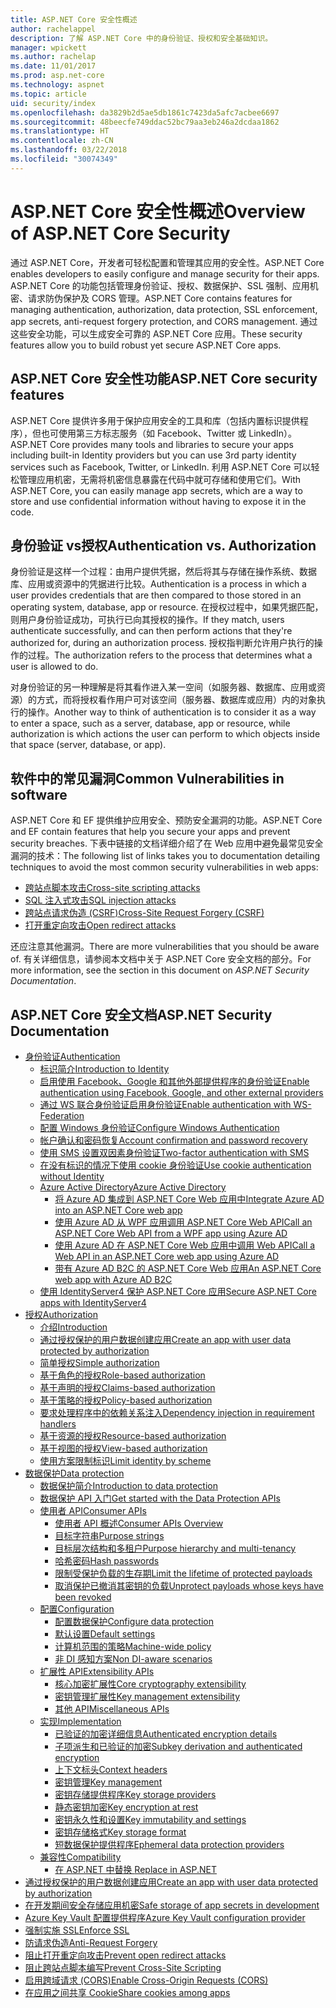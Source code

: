 ```yaml
---
title: ASP.NET Core 安全性概述
author: rachelappel
description: 了解 ASP.NET Core 中的身份验证、授权和安全基础知识。
manager: wpickett
ms.author: rachelap
ms.date: 11/01/2017
ms.prod: asp.net-core
ms.technology: aspnet
ms.topic: article
uid: security/index
ms.openlocfilehash: da3829b2d5ae5db1861c7423da5afc7acbee6697
ms.sourcegitcommit: 48beecfe749ddac52bc79aa3eb246a2dcdaa1862
ms.translationtype: HT
ms.contentlocale: zh-CN
ms.lasthandoff: 03/22/2018
ms.locfileid: "30074349"
---
```

# <a name="overview-of-aspnet-core-security"></a><span data-ttu-id="76198-103">ASP.NET Core 安全性概述</span><span class="sxs-lookup"><span data-stu-id="76198-103">Overview of ASP.NET Core Security</span></span>

<span data-ttu-id="76198-104">通过 ASP.NET Core，开发者可轻松配置和管理其应用的安全性。</span><span class="sxs-lookup"><span data-stu-id="76198-104">ASP.NET Core enables developers to easily configure and manage security for their apps.</span></span> <span data-ttu-id="76198-105">ASP.NET Core 的功能包括管理身份验证、授权、数据保护、SSL 强制、应用机密、请求防伪保护及 CORS 管理。</span><span class="sxs-lookup"><span data-stu-id="76198-105">ASP.NET Core contains features for managing authentication, authorization, data protection, SSL enforcement, app secrets, anti-request forgery protection, and CORS management.</span></span> <span data-ttu-id="76198-106">通过这些安全功能，可以生成安全可靠的 ASP.NET Core 应用。</span><span class="sxs-lookup"><span data-stu-id="76198-106">These security features allow you to build robust yet secure ASP.NET Core apps.</span></span>

## <a name="aspnet-core-security-features"></a><span data-ttu-id="76198-107">ASP.NET Core 安全性功能</span><span class="sxs-lookup"><span data-stu-id="76198-107">ASP.NET Core security features</span></span>

<span data-ttu-id="76198-108">ASP.NET Core 提供许多用于保护应用安全的工具和库（包括内置标识提供程序），但也可使用第三方标志服务（如 Facebook、Twitter 或 LinkedIn）。</span><span class="sxs-lookup"><span data-stu-id="76198-108">ASP.NET Core provides many tools and libraries to secure your apps including built-in Identity providers but you can use 3rd party identity services such as Facebook, Twitter, or LinkedIn.</span></span> <span data-ttu-id="76198-109">利用 ASP.NET Core 可以轻松管理应用机密，无需将机密信息暴露在代码中就可存储和使用它们。</span><span class="sxs-lookup"><span data-stu-id="76198-109">With ASP.NET Core, you can easily manage app secrets, which are a way to store and use confidential information without having to expose it in the code.</span></span>

## <a name="authentication-vs-authorization"></a><span data-ttu-id="76198-110">身份验证 vs授权</span><span class="sxs-lookup"><span data-stu-id="76198-110">Authentication vs. Authorization</span></span>

<span data-ttu-id="76198-111">身份验证是这样一个过程：由用户提供凭据，然后将其与存储在操作系统、数据库、应用或资源中的凭据进行比较。</span><span class="sxs-lookup"><span data-stu-id="76198-111">Authentication is a process in which a user provides credentials that are then compared to those stored in an operating system, database, app or resource.</span></span> <span data-ttu-id="76198-112">在授权过程中，如果凭据匹配，则用户身份验证成功，可执行已向其授权的操作。</span><span class="sxs-lookup"><span data-stu-id="76198-112">If they match, users authenticate successfully, and can then perform actions that they're authorized for, during an authorization process.</span></span> <span data-ttu-id="76198-113">授权指判断允许用户执行的操作的过程。</span><span class="sxs-lookup"><span data-stu-id="76198-113">The authorization refers to the process that determines what a user is allowed to do.</span></span>

<span data-ttu-id="76198-114">对身份验证的另一种理解是将其看作进入某一空间（如服务器、数据库、应用或资源）的方式，而将授权看作用户可对该空间（服务器、数据库或应用）内的对象执行的操作。</span><span class="sxs-lookup"><span data-stu-id="76198-114">Another way to think of authentication is to consider it as a way to enter a space, such as a server, database, app or resource, while authorization is which actions the user can perform to which objects inside that space (server, database, or app).</span></span>

## <a name="common-vulnerabilities-in-software"></a><span data-ttu-id="76198-115">软件中的常见漏洞</span><span class="sxs-lookup"><span data-stu-id="76198-115">Common Vulnerabilities in software</span></span>

<span data-ttu-id="76198-116">ASP.NET Core 和 EF 提供维护应用安全、预防安全漏洞的功能。</span><span class="sxs-lookup"><span data-stu-id="76198-116">ASP.NET Core and EF contain features that help you secure your apps and prevent security breaches.</span></span> <span data-ttu-id="76198-117">下表中链接的文档详细介绍了在 Web 应用中避免最常见安全漏洞的技术：</span><span class="sxs-lookup"><span data-stu-id="76198-117">The following list of links takes you to documentation detailing techniques to avoid the most common security vulnerabilities in web apps:</span></span>

* [<span data-ttu-id="76198-118">跨站点脚本攻击</span><span class="sxs-lookup"><span data-stu-id="76198-118">Cross-site scripting attacks</span></span>](xref:security/cross-site-scripting)
* [<span data-ttu-id="76198-119">SQL 注入式攻击</span><span class="sxs-lookup"><span data-stu-id="76198-119">SQL injection attacks</span></span>](https://docs.microsoft.com/ef/core/querying/raw-sql)
* [<span data-ttu-id="76198-120">跨站点请求伪造 (CSRF)</span><span class="sxs-lookup"><span data-stu-id="76198-120">Cross-Site Request Forgery (CSRF)</span></span>](xref:security/anti-request-forgery)
* [<span data-ttu-id="76198-121">打开重定向攻击</span><span class="sxs-lookup"><span data-stu-id="76198-121">Open redirect attacks</span></span>](xref:security/preventing-open-redirects)

<span data-ttu-id="76198-122">还应注意其他漏洞。</span><span class="sxs-lookup"><span data-stu-id="76198-122">There are more vulnerabilities that you should be aware of.</span></span> <span data-ttu-id="76198-123">有关详细信息，请参阅本文档中关于 ASP.NET Core 安全文档的部分。</span><span class="sxs-lookup"><span data-stu-id="76198-123">For more information, see the section in this document on *ASP.NET Security Documentation*.</span></span>

## <a name="aspnet-security-documentation"></a><span data-ttu-id="76198-124">ASP.NET Core 安全文档</span><span class="sxs-lookup"><span data-stu-id="76198-124">ASP.NET Security Documentation</span></span>

*   [<span data-ttu-id="76198-125">身份验证</span><span class="sxs-lookup"><span data-stu-id="76198-125">Authentication</span></span>](xref:security/authentication/index)
    *   [<span data-ttu-id="76198-126">标识简介</span><span class="sxs-lookup"><span data-stu-id="76198-126">Introduction to Identity</span></span>](xref:security/authentication/identity)
    *   [<span data-ttu-id="76198-127">启用使用 Facebook、Google 和其他外部提供程序的身份验证</span><span class="sxs-lookup"><span data-stu-id="76198-127">Enable authentication using Facebook, Google, and other external providers</span></span>](xref:security/authentication/social/index)
    *   [<span data-ttu-id="76198-128">通过 WS 联合身份验证启用身份验证</span><span class="sxs-lookup"><span data-stu-id="76198-128">Enable authentication with WS-Federation</span></span>](xref:security/authentication/ws-federation)
    * [<span data-ttu-id="76198-129">配置 Windows 身份验证</span><span class="sxs-lookup"><span data-stu-id="76198-129">Configure Windows Authentication</span></span>](xref:security/authentication/windowsauth)
    *   [<span data-ttu-id="76198-130">帐户确认和密码恢复</span><span class="sxs-lookup"><span data-stu-id="76198-130">Account confirmation and password recovery</span></span>](xref:security/authentication/accconfirm)
    *   [<span data-ttu-id="76198-131">使用 SMS 设置双因素身份验证</span><span class="sxs-lookup"><span data-stu-id="76198-131">Two-factor authentication with SMS</span></span>](xref:security/authentication/2fa)
    *   [<span data-ttu-id="76198-132">在没有标识的情况下使用 cookie 身份验证</span><span class="sxs-lookup"><span data-stu-id="76198-132">Use cookie authentication without Identity</span></span>](xref:security/authentication/cookie)
    *   [<span data-ttu-id="76198-133">Azure Active Directory</span><span class="sxs-lookup"><span data-stu-id="76198-133">Azure Active Directory</span></span>](xref:security/authentication/azure-active-directory/index)
        *   [<span data-ttu-id="76198-134">将 Azure AD 集成到 ASP.NET Core Web 应用中</span><span class="sxs-lookup"><span data-stu-id="76198-134">Integrate Azure AD into an ASP.NET Core web app</span></span>](https://azure.microsoft.com/documentation/samples/active-directory-dotnet-webapp-openidconnect-aspnetcore/)
        *   [<span data-ttu-id="76198-135">使用 Azure AD 从 WPF 应用调用 ASP.NET Core Web API</span><span class="sxs-lookup"><span data-stu-id="76198-135">Call an ASP.NET Core Web API from a WPF app using Azure AD</span></span>](https://azure.microsoft.com/documentation/samples/active-directory-dotnet-native-aspnetcore/)
        *   [<span data-ttu-id="76198-136">使用 Azure AD 在 ASP.NET Core Web 应用中调用 Web API</span><span class="sxs-lookup"><span data-stu-id="76198-136">Call a Web API in an ASP.NET Core web app using Azure AD</span></span>](https://azure.microsoft.com/documentation/samples/active-directory-dotnet-webapp-webapi-openidconnect-aspnetcore/)
        *   [<span data-ttu-id="76198-137">带有 Azure AD B2C 的 ASP.NET Core Web 应用</span><span class="sxs-lookup"><span data-stu-id="76198-137">An ASP.NET Core web app with Azure AD B2C</span></span>](https://azure.microsoft.com/resources/samples/active-directory-b2c-dotnetcore-webapp/)
    *   [<span data-ttu-id="76198-138">使用 IdentityServer4 保护 ASP.NET Core 应用</span><span class="sxs-lookup"><span data-stu-id="76198-138">Secure ASP.NET Core apps with IdentityServer4</span></span>](https://identityserver4.readthedocs.io)
*   [<span data-ttu-id="76198-139">授权</span><span class="sxs-lookup"><span data-stu-id="76198-139">Authorization</span></span>](xref:security/authorization/index)
    *   [<span data-ttu-id="76198-140">介绍</span><span class="sxs-lookup"><span data-stu-id="76198-140">Introduction</span></span>](xref:security/authorization/introduction)
    *   [<span data-ttu-id="76198-141">通过授权保护的用户数据创建应用</span><span class="sxs-lookup"><span data-stu-id="76198-141">Create an app with user data protected by authorization</span></span>](xref:security/authorization/secure-data)
    *   [<span data-ttu-id="76198-142">简单授权</span><span class="sxs-lookup"><span data-stu-id="76198-142">Simple authorization</span></span>](xref:security/authorization/simple)
    *   [<span data-ttu-id="76198-143">基于角色的授权</span><span class="sxs-lookup"><span data-stu-id="76198-143">Role-based authorization</span></span>](xref:security/authorization/roles)
    *   [<span data-ttu-id="76198-144">基于声明的授权</span><span class="sxs-lookup"><span data-stu-id="76198-144">Claims-based authorization</span></span>](xref:security/authorization/claims)
    *   [<span data-ttu-id="76198-145">基于策略的授权</span><span class="sxs-lookup"><span data-stu-id="76198-145">Policy-based authorization</span></span>](xref:security/authorization/policies)
    *   [<span data-ttu-id="76198-146">要求处理程序中的依赖关系注入</span><span class="sxs-lookup"><span data-stu-id="76198-146">Dependency injection in requirement handlers</span></span>](xref:security/authorization/dependencyinjection)
    *   [<span data-ttu-id="76198-147">基于资源的授权</span><span class="sxs-lookup"><span data-stu-id="76198-147">Resource-based authorization</span></span>](xref:security/authorization/resourcebased)
    *   [<span data-ttu-id="76198-148">基于视图的授权</span><span class="sxs-lookup"><span data-stu-id="76198-148">View-based authorization</span></span>](xref:security/authorization/views)
    *   [<span data-ttu-id="76198-149">使用方案限制标识</span><span class="sxs-lookup"><span data-stu-id="76198-149">Limit identity by scheme</span></span>](xref:security/authorization/limitingidentitybyscheme)
*   [<span data-ttu-id="76198-150">数据保护</span><span class="sxs-lookup"><span data-stu-id="76198-150">Data protection</span></span>](xref:security/data-protection/index)
    *   [<span data-ttu-id="76198-151">数据保护简介</span><span class="sxs-lookup"><span data-stu-id="76198-151">Introduction to data protection</span></span>](xref:security/data-protection/introduction)
    *   [<span data-ttu-id="76198-152">数据保护 API 入门</span><span class="sxs-lookup"><span data-stu-id="76198-152">Get started with the Data Protection APIs</span></span>](xref:security/data-protection/using-data-protection)
    *   [<span data-ttu-id="76198-153">使用者 API</span><span class="sxs-lookup"><span data-stu-id="76198-153">Consumer APIs</span></span>](xref:security/data-protection/consumer-apis/index)
        *   [<span data-ttu-id="76198-154">使用者 API 概述</span><span class="sxs-lookup"><span data-stu-id="76198-154">Consumer APIs Overview</span></span>](xref:security/data-protection/consumer-apis/overview)
        *   [<span data-ttu-id="76198-155">目标字符串</span><span class="sxs-lookup"><span data-stu-id="76198-155">Purpose strings</span></span>](xref:security/data-protection/consumer-apis/purpose-strings)
        *   [<span data-ttu-id="76198-156">目标层次结构和多租户</span><span class="sxs-lookup"><span data-stu-id="76198-156">Purpose hierarchy and multi-tenancy</span></span>](xref:security/data-protection/consumer-apis/purpose-strings-multitenancy)
        *   [<span data-ttu-id="76198-157">哈希密码</span><span class="sxs-lookup"><span data-stu-id="76198-157">Hash passwords</span></span>](xref:security/data-protection/consumer-apis/password-hashing)
        *   [<span data-ttu-id="76198-158">限制受保护负载的生存期</span><span class="sxs-lookup"><span data-stu-id="76198-158">Limit the lifetime of protected payloads</span></span>](xref:security/data-protection/consumer-apis/limited-lifetime-payloads)
        *   [<span data-ttu-id="76198-159">取消保护已撤消其密钥的负载</span><span class="sxs-lookup"><span data-stu-id="76198-159">Unprotect payloads whose keys have been revoked</span></span>](xref:security/data-protection/consumer-apis/dangerous-unprotect)
    *   [<span data-ttu-id="76198-160">配置</span><span class="sxs-lookup"><span data-stu-id="76198-160">Configuration</span></span>](xref:security/data-protection/configuration/index)
        *   [<span data-ttu-id="76198-161">配置数据保护</span><span class="sxs-lookup"><span data-stu-id="76198-161">Configure data protection</span></span>](xref:security/data-protection/configuration/overview)
        *   [<span data-ttu-id="76198-162">默认设置</span><span class="sxs-lookup"><span data-stu-id="76198-162">Default settings</span></span>](xref:security/data-protection/configuration/default-settings)
        *   [<span data-ttu-id="76198-163">计算机范围的策略</span><span class="sxs-lookup"><span data-stu-id="76198-163">Machine-wide policy</span></span>](xref:security/data-protection/configuration/machine-wide-policy)
        *   [<span data-ttu-id="76198-164">非 DI 感知方案</span><span class="sxs-lookup"><span data-stu-id="76198-164">Non DI-aware scenarios</span></span>](xref:security/data-protection/configuration/non-di-scenarios)
    *   [<span data-ttu-id="76198-165">扩展性 API</span><span class="sxs-lookup"><span data-stu-id="76198-165">Extensibility APIs</span></span>](xref:security/data-protection/extensibility/index)
        *   [<span data-ttu-id="76198-166">核心加密扩展性</span><span class="sxs-lookup"><span data-stu-id="76198-166">Core cryptography extensibility</span></span>](xref:security/data-protection/extensibility/core-crypto)
        *   [<span data-ttu-id="76198-167">密钥管理扩展性</span><span class="sxs-lookup"><span data-stu-id="76198-167">Key management extensibility</span></span>](xref:security/data-protection/extensibility/key-management)
        *   [<span data-ttu-id="76198-168">其他 API</span><span class="sxs-lookup"><span data-stu-id="76198-168">Miscellaneous APIs</span></span>](xref:security/data-protection/extensibility/misc-apis)
    *   [<span data-ttu-id="76198-169">实现</span><span class="sxs-lookup"><span data-stu-id="76198-169">Implementation</span></span>](xref:security/data-protection/implementation/index)
        *   [<span data-ttu-id="76198-170">已验证的加密详细信息</span><span class="sxs-lookup"><span data-stu-id="76198-170">Authenticated encryption details</span></span>](xref:security/data-protection/implementation/authenticated-encryption-details)
        *   [<span data-ttu-id="76198-171">子项派生和已验证的加密</span><span class="sxs-lookup"><span data-stu-id="76198-171">Subkey derivation and authenticated encryption</span></span>](xref:security/data-protection/implementation/subkeyderivation)
        *   [<span data-ttu-id="76198-172">上下文标头</span><span class="sxs-lookup"><span data-stu-id="76198-172">Context headers</span></span>](xref:security/data-protection/implementation/context-headers)
        *   [<span data-ttu-id="76198-173">密钥管理</span><span class="sxs-lookup"><span data-stu-id="76198-173">Key management</span></span>](xref:security/data-protection/implementation/key-management)
        *   [<span data-ttu-id="76198-174">密钥存储提供程序</span><span class="sxs-lookup"><span data-stu-id="76198-174">Key storage providers</span></span>](xref:security/data-protection/implementation/key-storage-providers)
        *   [<span data-ttu-id="76198-175">静态密钥加密</span><span class="sxs-lookup"><span data-stu-id="76198-175">Key encryption at rest</span></span>](xref:security/data-protection/implementation/key-encryption-at-rest)
        *   [<span data-ttu-id="76198-176">密钥永久性和设置</span><span class="sxs-lookup"><span data-stu-id="76198-176">Key immutability and settings</span></span>](xref:security/data-protection/implementation/key-immutability)
        *   [<span data-ttu-id="76198-177">密钥存储格式</span><span class="sxs-lookup"><span data-stu-id="76198-177">Key storage format</span></span>](xref:security/data-protection/implementation/key-storage-format)
        *   [<span data-ttu-id="76198-178">短数据保护提供程序</span><span class="sxs-lookup"><span data-stu-id="76198-178">Ephemeral data protection providers</span></span>](xref:security/data-protection/implementation/key-storage-ephemeral)
    *   [<span data-ttu-id="76198-179">兼容性</span><span class="sxs-lookup"><span data-stu-id="76198-179">Compatibility</span></span>](xref:security/data-protection/compatibility/index)
        *   [<span data-ttu-id="76198-180">在 ASP.NET 中替换 <machineKey></span><span class="sxs-lookup"><span data-stu-id="76198-180">Replace <machineKey> in ASP.NET</span></span>](xref:security/data-protection/compatibility/replacing-machinekey)
*   [<span data-ttu-id="76198-181">通过授权保护的用户数据创建应用</span><span class="sxs-lookup"><span data-stu-id="76198-181">Create an app with user data protected by authorization</span></span>](xref:security/authorization/secure-data)
*   [<span data-ttu-id="76198-182">在开发期间安全存储应用机密</span><span class="sxs-lookup"><span data-stu-id="76198-182">Safe storage of app secrets in development</span></span>](xref:security/app-secrets)
*   [<span data-ttu-id="76198-183">Azure Key Vault 配置提供程序</span><span class="sxs-lookup"><span data-stu-id="76198-183">Azure Key Vault configuration provider</span></span>](xref:security/key-vault-configuration)
*   [<span data-ttu-id="76198-184">强制实施 SSL</span><span class="sxs-lookup"><span data-stu-id="76198-184">Enforce SSL</span></span>](xref:security/enforcing-ssl)
*   [<span data-ttu-id="76198-185">防请求伪造</span><span class="sxs-lookup"><span data-stu-id="76198-185">Anti-Request Forgery</span></span>](xref:security/anti-request-forgery)
*   [<span data-ttu-id="76198-186">阻止打开重定向攻击</span><span class="sxs-lookup"><span data-stu-id="76198-186">Prevent open redirect attacks</span></span>](xref:security/preventing-open-redirects)
*   [<span data-ttu-id="76198-187">阻止跨站点脚本编写</span><span class="sxs-lookup"><span data-stu-id="76198-187">Prevent Cross-Site Scripting</span></span>](xref:security/cross-site-scripting)
*   [<span data-ttu-id="76198-188">启用跨域请求 (CORS)</span><span class="sxs-lookup"><span data-stu-id="76198-188">Enable Cross-Origin Requests (CORS)</span></span>](xref:security/cors)
*   [<span data-ttu-id="76198-189">在应用之间共享 Cookie</span><span class="sxs-lookup"><span data-stu-id="76198-189">Share cookies among apps</span></span>](xref:security/cookie-sharing)
